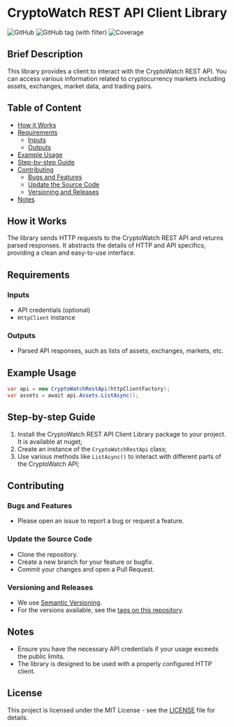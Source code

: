 # CryptoWatch REST API Client Library
![GitHub](https://img.shields.io/github/license/Azgrom/Cryptowatch.API)
![GitHub tag (with filter)](https://img.shields.io/github/v/tag/Azgrom/Cryptowatch.API)
![Coverage](https://img.shields.io/endpoint?url=https://gist.githubusercontent.com/Azgrom/b610636f47cf0059a86e43b1ce32b48b09c5a37a/raw/code-coverage.json)

## Brief Description
This library provides a client to interact with the CryptoWatch REST API. You can access various information related to cryptocurrency markets including assets, exchanges, market data, and trading pairs.

## Table of Content
- [How it Works](#how-it-works)
- [Requirements](#requirements)
    - [Inputs](#inputs)
    - [Outputs](#outputs)
- [Example Usage](#example-usage)
- [Step-by-step Guide](#step-by-step-guide)
- [Contributing](#contributing)
    - [Bugs and Features](#bugs-and-features)
    - [Update the Source Code](#update-the-source-code)
    - [Versioning and Releases](#versioning-and-releases)
- [Notes](#notes)

## How it Works
The library sends HTTP requests to the CryptoWatch REST API and returns parsed responses. It abstracts the details of HTTP and API specifics, providing a clean and easy-to-use interface.

## Requirements

### Inputs
- API credentials (optional)
- `HttpClient` instance

### Outputs
- Parsed API responses, such as lists of assets, exchanges, markets, etc.

## Example Usage

```csharp
var api = new CryptoWatchRestApi(httpClientFactory);
var assets = await api.Assets.ListAsync();
```

## Step-by-step Guide
1. Install the CryptoWatch REST API Client Library package to your project. It is available at nuget;
2. Create an instance of the `CryptoWatchRestApi` class;
3. Use various methods like `ListAsync()` to interact with different parts of the CryptoWatch API;

## Contributing

### Bugs and Features
- Please open an issue to report a bug or request a feature.

### Update the Source Code
- Clone the repository.
- Create a new branch for your feature or bugfix.
- Commit your changes and open a Pull Request.

### Versioning and Releases
- We use [Semantic Versioning](http://semver.org/).
- For the versions available, see the [tags on this repository](https://github.com/yourusername/your-project-name/tags).

## Notes
- Ensure you have the necessary API credentials if your usage exceeds the public limits.
- The library is designed to be used with a properly configured HTTP client.


## License

This project is licensed under the MIT License - see the [LICENSE](LICENSE) file for details.
